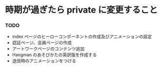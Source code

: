 # 時期が過ぎたら private に変更すること

### TODO

- index ページのヒーローコンポーネントの作成及びアニメーションの設定
- 認証ページ、会員ページの作成
- アートワークページのコンテンツ追加
- Hangman のあそびかたの英訳版を作成する
- 送信時のアニメーションをつける

